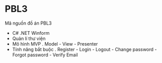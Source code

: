 # PBL3
Mã nguồn đồ án PBL3
- C# .NET Winform 
- Quản lí thư viện 
- Mô hình MVP . Model - View - Presenter
- Tính năng bắt buộc . Register - Login - Logout - Change password - Forgot password - Verify Email
